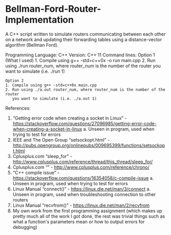 # Bellman-Ford-Router-Implementation
A C++ script written to simulate routers communicating between each other on a network and updating their forwarding tables using a distance-vector algorithm (Bellman Ford).

Programming Language: C++
Version: C++ 11
Command lines: 
	Option 1 (What I used)
	1. Compile using g++ -std=c++0x -o run main.cpp
	2. Run using ./run router_num, where router_num is the number of the router
	   you want to simulate (i.e. ./run 1)
	
	Option 2
	1. Compile using g++ -std=c++0x main.cpp
	2. Run using ./a.out router_num, where router_num is the number of the router
	   you want to simulate (i.e. ./a.out 1)

References:
1. “Getting error code when creating a socket in Linux” - https://stackoverflow.com/questions/27096985/getting-error-code-when-creating-a-socket-in-linux
	a. Unseen in program, used when trying to test for errors
2. IEEE and The Open Group “setsockopt.html” - http://pubs.opengroup.org/onlinepubs/009695399/functions/setsockopt.html
3. Cplusplus.com “sleep_for” - http://www.cplusplus.com/reference/thread/this_thread/sleep_for/
4. Cplusplus.com “<chrono>” - http://www.cplusplus.com/reference/chrono/
5. “C++ compile issue” - https://stackoverflow.com/questions/16354058/c-compile-issue
	a. Unseen in program, used when trying to test for errors
6. Linux Manual “connect()” - https://linux.die.net/man/3/connect
	a. Unseen in program, used when troubleshooting connection to other routers
7. Linux Manual “recvfrom()” - https://linux.die.net/man/2/recvfrom
8. My own work from the first programming assignment (which makes up pretty much all of
   the work I got done, the rest was trivial things such as what a function's parameters
   mean or how to output errors for debugging)
